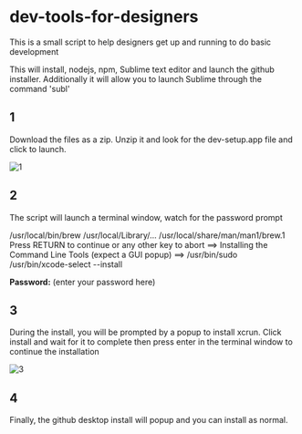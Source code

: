 # dev-tools-for-designers
This is a small script to help designers get up and running to do basic development

This will install, nodejs, npm, Sublime text editor and launch the github installer. 
Additionally it will allow you to launch Sublime through the command 'subl'

## 1
Download the files as a zip. Unzip it and look for the dev-setup.app file and click to launch.

![1](https://raw.githubusercontent.com/nascherman/my-pics/master/screen9.png)

## 2
The script will launch a terminal window, watch for the password prompt

/usr/local/bin/brew
/usr/local/Library/...
/usr/local/share/man/man1/brew.1
Press RETURN to continue or any other key to abort 
==> Installing the Command Line Tools (expect a GUI popup)
==> /usr/bin/sudo /usr/bin/xcode-select --install

**Password:** (enter your password here) 

## 3
During the install, you will be prompted by a popup to install xcrun. Click install and wait for it to complete
then press enter in the terminal window to continue the installation

![3](https://raw.githubusercontent.com/nascherman/my-pics/master/screen1.png)

## 4

Finally, the github desktop install will popup and you can install as normal.